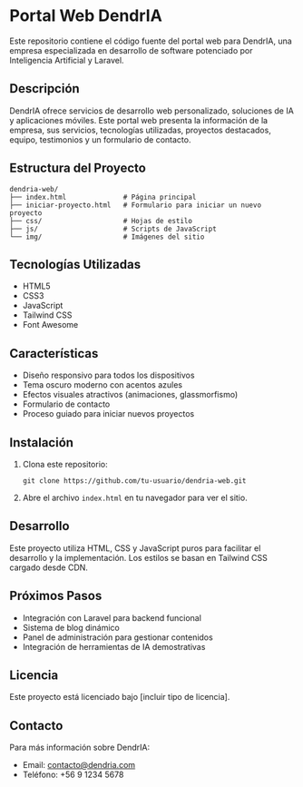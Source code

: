 # Portal Web DendrIA

Este repositorio contiene el código fuente del portal web para DendrIA, una empresa especializada en desarrollo de software potenciado por Inteligencia Artificial y Laravel.

## Descripción

DendrIA ofrece servicios de desarrollo web personalizado, soluciones de IA y aplicaciones móviles. Este portal web presenta la información de la empresa, sus servicios, tecnologías utilizadas, proyectos destacados, equipo, testimonios y un formulario de contacto.

## Estructura del Proyecto

```
dendria-web/
├── index.html              # Página principal
├── iniciar-proyecto.html   # Formulario para iniciar un nuevo proyecto
├── css/                    # Hojas de estilo
├── js/                     # Scripts de JavaScript
└── img/                    # Imágenes del sitio
```

## Tecnologías Utilizadas

- HTML5
- CSS3
- JavaScript
- Tailwind CSS
- Font Awesome

## Características

- Diseño responsivo para todos los dispositivos
- Tema oscuro moderno con acentos azules
- Efectos visuales atractivos (animaciones, glassmorfismo)
- Formulario de contacto
- Proceso guiado para iniciar nuevos proyectos

## Instalación

1. Clona este repositorio:
   ```
   git clone https://github.com/tu-usuario/dendria-web.git
   ```

2. Abre el archivo `index.html` en tu navegador para ver el sitio.

## Desarrollo

Este proyecto utiliza HTML, CSS y JavaScript puros para facilitar el desarrollo y la implementación. Los estilos se basan en Tailwind CSS cargado desde CDN.

## Próximos Pasos

- Integración con Laravel para backend funcional
- Sistema de blog dinámico
- Panel de administración para gestionar contenidos
- Integración de herramientas de IA demostrativas

## Licencia

Este proyecto está licenciado bajo [incluir tipo de licencia].

## Contacto

Para más información sobre DendrIA:
- Email: contacto@dendria.com
- Teléfono: +56 9 1234 5678